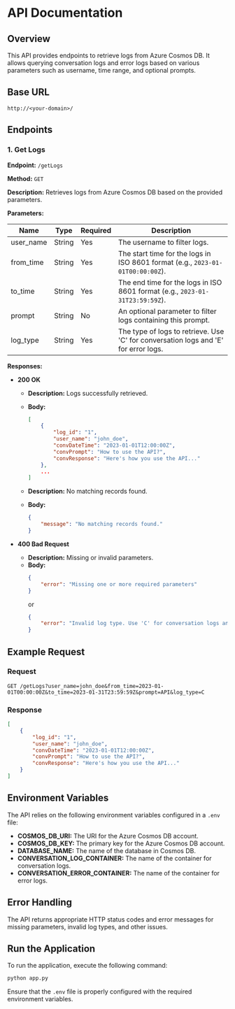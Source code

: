 # API Documentation

## Overview

This API provides endpoints to retrieve logs from Azure Cosmos DB. It allows querying conversation logs and error logs based on various parameters such as username, time range, and optional prompts.

## Base URL

`http://<your-domain>/`

## Endpoints

### 1. Get Logs

**Endpoint:** `/getLogs`

**Method:** `GET`

**Description:** Retrieves logs from Azure Cosmos DB based on the provided parameters.

**Parameters:**

| Name      | Type   | Required | Description                                                                                                                                                    |
|-----------|--------|----------|----------------------------------------------------------------------------------------------------------------------------------------------------------------|
| user_name | String | Yes      | The username to filter logs.                                                                                                                                   |
| from_time | String | Yes      | The start time for the logs in ISO 8601 format (e.g., `2023-01-01T00:00:00Z`).                                                                                 |
| to_time   | String | Yes      | The end time for the logs in ISO 8601 format (e.g., `2023-01-31T23:59:59Z`).                                                                                    |
| prompt    | String | No       | An optional parameter to filter logs containing this prompt.                                                                                                    |
| log_type  | String | Yes      | The type of logs to retrieve. Use 'C' for conversation logs and 'E' for error logs.                                                                              |

**Responses:**

- **200 OK**

  - **Description:** Logs successfully retrieved.
  - **Body:**
    ```json
    [
        {
            "log_id": "1",
            "user_name": "john_doe",
            "convDateTime": "2023-01-01T12:00:00Z",
            "convPrompt": "How to use the API?",
            "convResponse": "Here's how you use the API..."
        },
        ...
    ]
    ```

  - **Description:** No matching records found.
  - **Body:**
    ```json
    {
        "message": "No matching records found."
    }
    ```

- **400 Bad Request**

  - **Description:** Missing or invalid parameters.
  - **Body:**
    ```json
    {
        "error": "Missing one or more required parameters"
    }
    ```
    or
    ```json
    {
        "error": "Invalid log type. Use 'C' for conversation logs and 'E' for error logs."
    }
    ```

## Example Request

### Request

```http
GET /getLogs?user_name=john_doe&from_time=2023-01-01T00:00:00Z&to_time=2023-01-31T23:59:59Z&prompt=API&log_type=C
```

### Response

```json
[
    {
        "log_id": "1",
        "user_name": "john_doe",
        "convDateTime": "2023-01-01T12:00:00Z",
        "convPrompt": "How to use the API?",
        "convResponse": "Here's how you use the API..."
    }
]
```

## Environment Variables

The API relies on the following environment variables configured in a `.env` file:

- **COSMOS_DB_URI:** The URI for the Azure Cosmos DB account.
- **COSMOS_DB_KEY:** The primary key for the Azure Cosmos DB account.
- **DATABASE_NAME:** The name of the database in Cosmos DB.
- **CONVERSATION_LOG_CONTAINER:** The name of the container for conversation logs.
- **CONVERSATION_ERROR_CONTAINER:** The name of the container for error logs.

## Error Handling

The API returns appropriate HTTP status codes and error messages for missing parameters, invalid log types, and other issues.

## Run the Application

To run the application, execute the following command:

```bash
python app.py
```

Ensure that the `.env` file is properly configured with the required environment variables.
